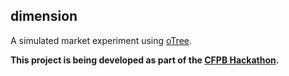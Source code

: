 ## dimension

A simulated market experiment using [oTree](http://www.otree.org/).

**This project is being developed as part of the [CFPB Hackathon](https://cfpb.github.io/hackathon/projects).**
